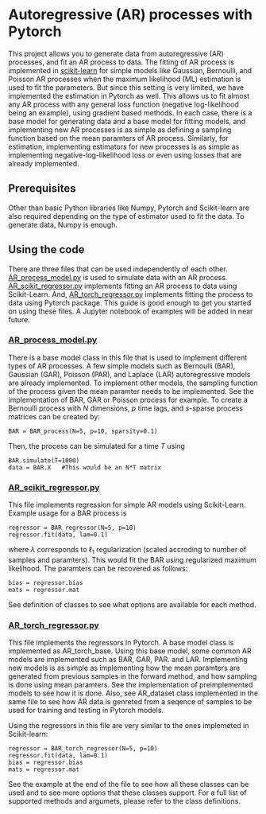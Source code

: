 # Autoregressive (AR) processes with Pytorch
This project allows you to generate data from autoregressive (AR) processes, and fit an AR process to data. The fitting of AR process is implemented in [scikit-learn](https://scikit-learn.org/stable/) for simple models like Gaussian, Bernoulli, and Poisson AR processes when the maximum likelihood (ML) estimation is used to fit the parameters. But since this setting is very limited, we have implemented the estimation in Pytorch as well. This allows us to fit almost any AR process with any general loss function (negative log-likelihood being an example), using gradient based methods. In each case, there is a base model for generating data and a base model for fitting models, and implementing new AR processes is as simple as defining a sampling function based on the mean paramters of AR process. Similarly, for estimation, implementing estimators for new processes is as simple as implementing negative-log-likelihood loss or even using losses that are already implemented.

## Prerequisites
Other than basic Python libraries like Numpy, Pytorch and Scikit-learn are also required depending on the type of estimator used to fit the data. To generate data, Numpy is enough.

## Using the code
There are three files that can be used independently of each other. [AR_process_model.py](https://github.com/mojtabasah/AR_process/blob/master/AR_process_model.py) is used to simulate data with an AR process. [AR_scikit_regressor.py](https://github.com/mojtabasah/AR_process/blob/master/AR_scikit_regressor.py) implements fitting an AR process to data using Scikit-Learn. And, [AR_torch_regressor.py](https://github.com/mojtabasah/AR_process/blob/master/AR_torch_regressor.py) implements fitting the process to data using Pytorch package. This guide is good enough to get you started on using these files. A Jupyter notebook of examples will be added in near future.

### [AR_process_model.py](https://github.com/mojtabasah/AR_process/blob/master/AR_process_model.py)
There is a base model class in this file that is used to implement different types of AR processes. A few simple models such as Bernoulli (BAR), Gaussian (GAR), Poisson (PAR), and Laplace (LAR) autoregressive models are already implemented. To implement other models, the sampling function of the process given the mean paramter needs to be implemented. See the implementation of BAR, GAR or Poisson process for example. To create a Bernoulli process with $N$ dimensions, $p$ time lags, and $s$-sparse process matrices can be created by:
```
BAR = BAR_process(N=5, p=10, sparsity=0.1)
```
Then, the process can be simulated for a time $T$ using
```
BAR.simulate(T=1000)
data = BAR.X   #This would be an N*T matrix
```
### [AR_scikit_regressor.py](https://github.com/mojtabasah/AR_process/blob/master/AR_scikit_regressor.py)
This file implements regression for simple AR models using Scikit-Learn. Example usage for a BAR process is
```
regressor = BAR_regressor(N=5, p=10)
regressor.fit(data, lam=0.1)
```
where $\lambda$ corresponds to $\ell_1$ regularization (scaled accroding to number of samples and paramters). This would fit the BAR using regularized maximum likelihood.
The paramters can be recovered as follows:
```
bias = regressor.bias
mats = regressor.mat
```

See definition of classes to see what options are available for each method.

### [AR_torch_regressor.py](https://github.com/mojtabasah/AR_process/blob/master/AR_torch_regressor.py)
This file implements the regressors in Pytorch. A base model class is implemented as AR_torch_base. Using this base model, some common AR models are implemented such as BAR, GAR, PAR. and LAR. Implementing new models is as simple as implementing how the mean paramters are generated from previous samples in the forward method, and how sampling is done using mean paramters. See the implementation of preimplemented models to see how it is done. Also, see AR_dataset class implemented in the same file to see how AR data is genreted from a seqence of samples to be used for training and testing in Pytorch models.

Using the regressors in this file are very similar to the ones implemeted in Scikit-learn:
```
regressor = BAR_torch_regressor(N=5, p=10)
regressor.fit(data, lam=0.1)
bias = regressor.bias
mats = regressor.mat
```
See the example at the end of the file to see how all these classes can be used and to see more options that these classes support. For a full list of supported methods and argumets, please refer to the class definitions.
